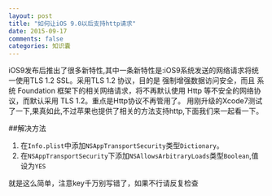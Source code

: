 ```yaml
---
layout: post
title: "如何让iOS 9.0以后支持http请求" 
date: 2015-09-17
comments: false
categories: 知识囊
---
```


iOS9发布后推出了很多新特性,其中一条新特性是:iOS9系统发送的网络请求将统一使用TLS 1.2 SSL。采用TLS 1.2 协议，目的是 强制增强数据访问安全，而且 系统 Foundation 框架下的相关网络请求，将不再默认使用 Http 等不安全的网络协议，而默认采用 TLS 1.2。重点是Http协议不再管用了。
用刚升级的Xcode7测试了一下,果真如此,不过苹果也提供了相关的方法支持http,下面我们来一起看一下。

##解决方法
1. 在`Info.plist`中添加`NSAppTransportSecurity`类型`Dictionary`。
2. 在`NSAppTransportSecurity`下添加`NSAllowsArbitraryLoads`类型`Boolean`,值设为`YES`


就是这么简单，注意key千万别写错了，如果不行请反复检查
